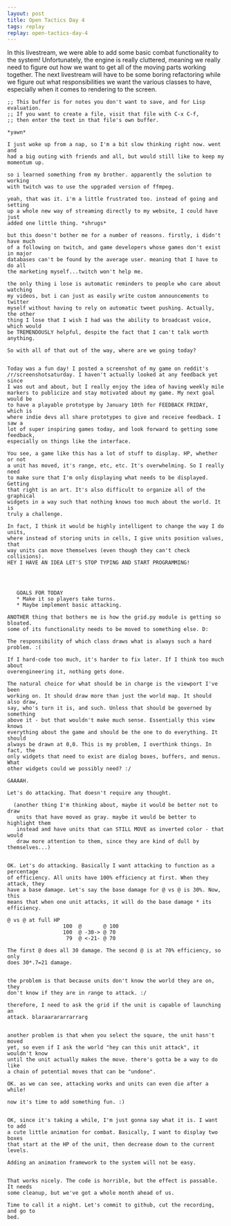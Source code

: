```yaml
---
layout: post
title: Open Tactics Day 4
tags: replay
replay: open-tactics-day-4
---
```

In this livestream, we were able to add some basic combat functionality to the
system! Unfortunately, the engine is really cluttered, meaning we really need to
figure out how we want to get all of the moving parts working together. The next
livestream will have to be some boring refactoring while we figure out what
responsibilities we want the various classes to have, especially when it comes
to rendering to the screen.

    ;; This buffer is for notes you don't want to save, and for Lisp evaluation.
    ;; If you want to create a file, visit that file with C-x C-f,
    ;; then enter the text in that file's own buffer.

    *yawn*

    I just woke up from a nap, so I'm a bit slow thinking right now. went and
    had a big outing with friends and all, but would still like to keep my
    momentum up.

    so i learned something from my brother. apparently the solution to working
    with twitch was to use the upgraded version of ffmpeg.

    yeah, that was it. i'm a little frustrated too. instead of going and setting
    up a whole new way of streaming directly to my website, I could have just
    added one little thing. *shrugs*

    but this doesn't bother me for a number of reasons. firstly, i didn't have much
    of a following on twitch, and game developers whose games don't exist in major
    databases can't be found by the average user. meaning that I have to do all
    the marketing myself...twitch won't help me.

    the only thing i lose is automatic reminders to people who care about watching
    my videos, but i can just as easily write custom announcements to twitter
    myself without having to rely on automatic tweet pushing. Actually, the other
    thing I lose that I wish I had was the ability to broadcast voice, which would
    be TREMENDOUSLY helpful, despite the fact that I can't talk worth anything.

    So with all of that out of the way, where are we going today?


    Today was a fun day! I posted a screenshot of my game on reddit's
    /r/screenshotsaturday. I haven't actually looked at any feedback yet since
    I was out and about, but I really enjoy the idea of having weekly mile
    markers to publicize and stay motivated about my game. My next goal would be
    to have a playable prototype by January 10th for FEEDBACK FRIDAY, which is
    where indie devs all share prototypes to give and receive feedback. I saw a
    lot of super inspiring games today, and look forward to getting some feedback,
    especially on things like the interface.

    You see, a game like this has a lot of stuff to display. HP, whether or not
    a unit has moved, it's range, etc, etc. It's overwhelming. So I really need
    to make sure that I'm only displaying what needs to be displayed. Getting
    that right is an art. It's also difficult to organize all of the graphical
    widgets in a way such that nothing knows too much about the world. It is
    truly a challenge.

    In fact, I think it would be highly intelligent to change the way I do units,
    where instead of storing units in cells, I give units position values, that
    way units can move themselves (even though they can't check collisions).
    HEY I HAVE AN IDEA LET'S STOP TYPING AND START PROGRAMMING!




       GOALS FOR TODAY
       * Make it so players take turns.
       * Maybe implement basic attacking.

    ANOTHER thing that bothers me is how the grid.py module is getting so bloated.
    some of its functionality needs to be moved to something else. D:

    The responsibility of which class draws what is always such a hard problem. :(

    If I hard-code too much, it's harder to fix later. If I think too much about
    overengineering it, nothing gets done.

    The natural choice for what should be in charge is the viewport I've been
    working on. It should draw more than just the world map. It should also draw,
    say, who's turn it is, and such. Unless that should be governed by something
    above it - but that wouldn't make much sense. Essentially this view knows
    everything about the game and should be the one to do everything. It should
    always be drawn at 0,0. This is my problem, I overthink things. In fact, the
    only widgets that need to exist are dialog boxes, buffers, and menus. What
    other widgets could we possibly need? :/

    GAAAAH.

    Let's do attacking. That doesn't require any thought.

      (another thing I'm thinking about, maybe it would be better not to draw
       units that have moved as gray. maybe it would be better to highlight them
       instead and have units that can STILL MOVE as inverted color - that would
       draw more attention to them, since they are kind of dull by themselves...)


    OK. Let's do attacking. Basically I want attacking to function as a percentage
    of efficiency. All units have 100% efficiency at first. When they attack, they
    have a base damage. Let's say the base damage for @ vs @ is 30%. Now, this
    means that when one unit attacks, it will do the base damage * its efficiency.

    @ vs @ at full HP
                      100  @       @ 100
                      100  @ -30-> @ 70
                       79  @ <-21- @ 70

    The first @ does all 30 damage. The second @ is at 70% efficiency, so only
    does 30*.7=21 damage.


    the problem is that because units don't know the world they are on, they
    don't know if they are in range to attack. :/

    therefore, I need to ask the grid if the unit is capable of launching an
    attack. blaraarararrarrarg


    another problem is that when you select the square, the unit hasn't moved
    yet, so even if I ask the world "hey can this unit attack", it wouldn't know
    until the unit actually makes the move. there's gotta be a way to do like
    a chain of potential moves that can be "undone".

    OK. as we can see, attacking works and units can even die after a while!

    now it's time to add something fun. :)


    OK, since it's taking a while, I'm just gonna say what it is. I want to add
    a cute little animation for combat. Basically, I want to display two boxes
    that start at the HP of the unit, then decrease down to the current levels.

    Adding an animation framework to the system will not be easy.


    That works nicely. The code is horrible, but the effect is passable. It needs
    some cleanup, but we've got a whole month ahead of us.

    Time to call it a night. Let's commit to github, cut the recording, and go to
    bed.

